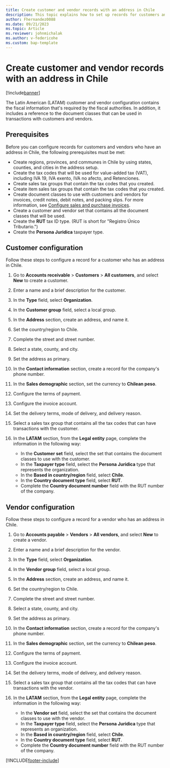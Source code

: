 ```yaml
---
title: Create customer and vendor records with an address in Chile
description: This topic explains how to set up records for customers and vendors that are located in Chile.
author: Fhernandez0088
ms.date: 09/21/2023
ms.topic: Article
ms.reviewer: johnmichalak
ms.author: v-federicohe
ms.custom: bap-template
---
```


# Create customer and vendor records with an address in Chile

[!include[banner](../../includes/banner.md)]

The Latin American (LATAM) customer and vendor configuration contains the fiscal information that's required by the fiscal authorities. In addition, it includes a reference to the document classes that can be used in transactions with customers and vendors.

## Prerequisites

Before you can configure records for customers and vendors who have an address in Chile, the following prerequisites must be met:

- Create regions, provinces, and communes in Chile by using states, counties, and cities in the address setup.
- Create the tax codes that will be used for value-added tax (VAT), including IVA 19, IVA exento, IVA no afecto, and Retenciones.
- Create sales tax groups that contain the tax codes that you created.
- Create item sales tax groups that contain the tax codes that you created.
- Create document classes to use with customers and vendors for invoices, credit notes, debit notes, and packing slips. For more information, see [Configure sales and purchase invoices](ltm-chile-configure-sales-purchase-invoices.md).
- Create a customer and vendor set that contains all the document classes that will be used.
- Create the **RUT** tax ID type. (RUT is short for "Registro Único Tributario.")
- Create the **Persona Juridica** taxpayer type.

## Customer configuration

Follow these steps to configure a record for a customer who has an address in Chile.

1. Go to **Accounts receivable** \> **Customers** \> **All customers**, and select **New** to create a customer.
2. Enter a name and a brief description for the customer.
3. In the **Type** field, select **Organization**.
4. In the **Customer group** field, select a local group.
5. In the **Address** section, create an address, and name it.
6. Set the country/region to Chile.
7. Complete the street and street number.
8. Select a state, county, and city.
9. Set the address as primary.
10. In the **Contact information** section, create a record for the company's phone number.
11. In the **Sales demographic** section, set the currency to **Chilean peso**.
12. Configure the terms of payment.
13. Configure the invoice account.
14. Set the delivery terms, mode of delivery, and delivery reason.
15. Select a sales tax group that contains all the tax codes that can have transactions with the customer.
16. In the **LATAM** section, from the **Legal entity** page, complete the information in the following way:

    - In the **Customer set** field, select the set that contains the document classes to use with the customer.
    - In the **Taxpayer type** field, select the **Persona Juridica** type that represents the organization.
    - In the **Based in country/region** field, select **Chile**.
    - In the **Country document type** field, select **RUT**.
    - Complete the **Country document number** field with the RUT number of the company.

## Vendor configuration

Follow these steps to configure a record for a vendor who has an address in Chile.

1. Go to **Accounts payable** \> **Vendors** \> **All vendors**, and select **New** to create a vendor.
2. Enter a name and a brief description for the vendor.
3. In the **Type** field, select **Organization**.
4. In the **Vendor group** field, select a local group.
5. In the **Address** section, create an address, and name it.
6. Set the country/region to Chile.
7. Complete the street and street number.
8. Select a state, county, and city.
9. Set the address as primary.
10. In the **Contact information** section, create a record for the company's phone number.
11. In the **Sales demographic** section, set the currency to **Chilean peso**.
12. Configure the terms of payment.
13. Configure the invoice account.
14. Set the delivery terms, mode of delivery, and delivery reason.
15. Select a sales tax group that contains all the tax codes that can have transactions with the vendor.
16. In the **LATAM** section, from the **Legal entity** page, complete the information in the following way:

    - In the **Vendor set** field, select the set that contains the document classes to use with the vendor.
    - In the **Taxpayer type** field, select the **Persona Juridica** type that represents an organization.
    - In the **Based in country/region** field, select **Chile**.
    - In the **Country document type** field, select **RUT**.
    - Complete the **Country document number** field with the RUT number of the company.

[!INCLUDE[footer-include](../../../includes/footer-banner.md)]
